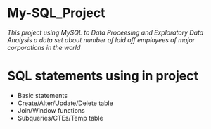 # **My-SQL_Project**

*This project using MySQL to Data Proceesing and Exploratory Data Analysis a data set about number of laid off employees of major corporations in the world*

# **SQL statements using in project**
- Basic statements
- Create/Alter/Update/Delete table
- Join/Window functions
- Subqueries/CTEs/Temp table
